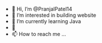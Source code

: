 - 👋 Hi, I’m @PranjalPatel14
- 👀 I’m interested in building website
- 🌱 I’m currently learning Java
- 💞
- 📫 How to reach me ...

<!---
PranjalPatel14/PranjalPatel14 is a ✨ special ✨ repository because its `README.md` (this file) appears on your GitHub profile.
You can click the Preview link to take a look at your changes.
--->
